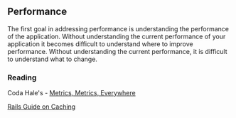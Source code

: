 ## Performance

The first goal in addressing performance is understanding the performance
of the application. Without understanding the current performance of your
application it becomes difficult to understand where to improve performance.
Without understanding the current performance, it is difficult to understand
what to change.

### Reading

Coda Hale's - [Metrics, Metrics, Everywhere](http://codahale.com/codeconf-2011-04-09-metrics-metrics-everywhere.pdf)

[Rails Guide on Caching](http://guides.rubyonrails.org/caching_with_rails.html)
